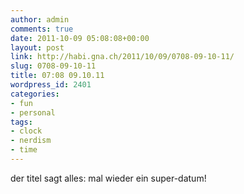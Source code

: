 ```yaml
---
author: admin
comments: true
date: 2011-10-09 05:08:08+00:00
layout: post
link: http://habi.gna.ch/2011/10/09/0708-09-10-11/
slug: 0708-09-10-11
title: 07:08 09.10.11
wordpress_id: 2401
categories:
- fun
- personal
tags:
- clock
- nerdism
- time
---
```


der titel sagt alles: mal wieder ein super-datum!
